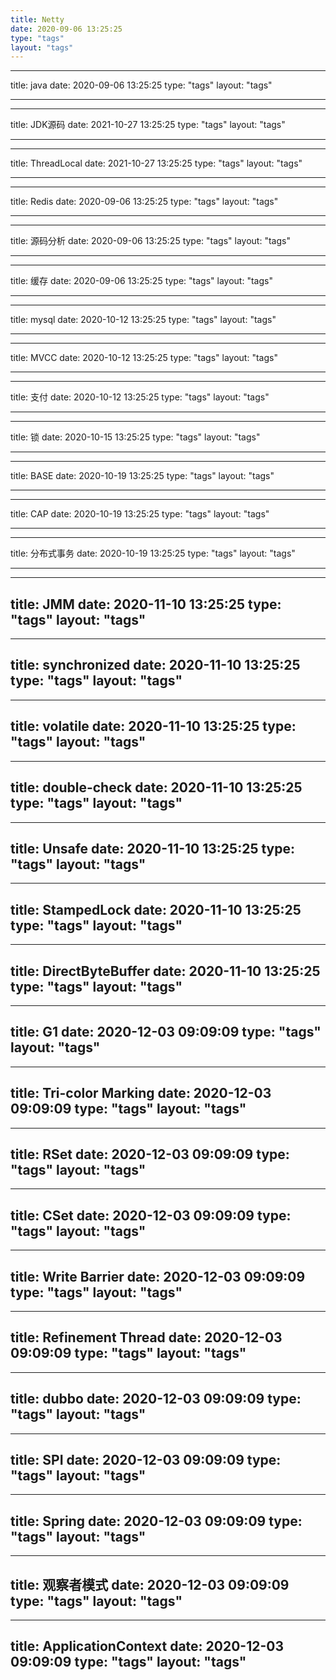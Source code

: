 ```yaml
---
title: Netty
date: 2020-09-06 13:25:25
type: "tags"
layout: "tags"
---
```


---

title: java
date: 2020-09-06 13:25:25
type: "tags"
layout: "tags"

---

---

title: JDK源码
date: 2021-10-27 13:25:25
type: "tags"
layout: "tags"

---
---

title: ThreadLocal
date: 2021-10-27 13:25:25
type: "tags"
layout: "tags"

---

---

title: Redis
date: 2020-09-06 13:25:25
type: "tags"
layout: "tags"

---

---

title: 源码分析
date: 2020-09-06 13:25:25
type: "tags"
layout: "tags"

---

---

title: 缓存
date: 2020-09-06 13:25:25
type: "tags"
layout: "tags"

---

---

title: mysql
date: 2020-10-12 13:25:25
type: "tags"
layout: "tags"

---

---

title: MVCC
date: 2020-10-12 13:25:25
type: "tags"
layout: "tags"

---

---

title: 支付
date: 2020-10-12 13:25:25
type: "tags"
layout: "tags"

---

---

title: 锁
date: 2020-10-15 13:25:25
type: "tags"
layout: "tags"

---


---

title: BASE
date: 2020-10-19 13:25:25
type: "tags"
layout: "tags"

---


---

title: CAP
date: 2020-10-19 13:25:25
type: "tags"
layout: "tags"

---

---

title: 分布式事务
date: 2020-10-19 13:25:25
type: "tags"
layout: "tags"

---

---
title: JMM
date: 2020-11-10 13:25:25
type: "tags"
layout: "tags"
---

---
title: synchronized
date: 2020-11-10 13:25:25
type: "tags"
layout: "tags"
---

---
title: volatile
date: 2020-11-10 13:25:25
type: "tags"
layout: "tags"
---

---
title: double-check 
date: 2020-11-10 13:25:25
type: "tags"
layout: "tags"
---

---
title: Unsafe
date: 2020-11-10 13:25:25
type: "tags"
layout: "tags"
---

---
title: StampedLock
date: 2020-11-10 13:25:25
type: "tags"
layout: "tags"
---

---
title: DirectByteBuffer
date: 2020-11-10 13:25:25
type: "tags"
layout: "tags"
---

---
title: G1
date: 2020-12-03 09:09:09
type: "tags"
layout: "tags"
---

---
title: Tri-color Marking
date: 2020-12-03 09:09:09
type: "tags"
layout: "tags"
---

---
title: RSet
date: 2020-12-03 09:09:09
type: "tags"
layout: "tags"
---

---
title: CSet
date: 2020-12-03 09:09:09
type: "tags"
layout: "tags"
---

---
title: Write Barrier
date: 2020-12-03 09:09:09
type: "tags"
layout: "tags"
---

---
title: Refinement Thread
date: 2020-12-03 09:09:09
type: "tags"
layout: "tags"
---

---
title: dubbo
date: 2020-12-03 09:09:09
type: "tags"
layout: "tags"
---

---
title: SPI
date: 2020-12-03 09:09:09
type: "tags"
layout: "tags"
---

---
title: Spring
date: 2020-12-03 09:09:09
type: "tags"
layout: "tags"
---

---
title: 观察者模式
date: 2020-12-03 09:09:09
type: "tags"
layout: "tags"
---

---
title: ApplicationContext
date: 2020-12-03 09:09:09
type: "tags"
layout: "tags"
---
